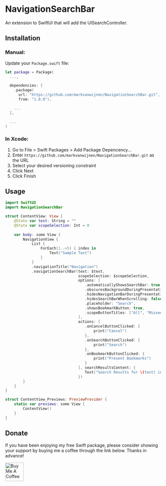 # NavigationSearchBar
An extension to SwiftUI that will add the UISearchController.


## Installation

### Manual:

Update your `Package.swift` file:

```swift
let package = Package(
  ...,

  dependencies: [
    .package(
      url: "https://github.com/markvanwijnen/NavigationSearchBar.git",
      from: "1.0.0"),

    ...
  ],

  ...
)
```

### In Xcode:

1. Go to File > Swift Packages > Add Package Depencency...
2. Enter `https://github.com/markvanwijnen/NavigationSearchBar.git` as the URL
3. Select your desired versioning constraint
4. Click Next
5. Click Finish

## Usage

```swift
import SwiftUI
import NavigationSearchBar

struct ContentView: View {
    @State var text: String = ""
    @State var scopeSelection: Int = 0
    
    var body: some View {
        NavigationView {
            List {
                ForEach(1..<5) { index in
                    Text("Sample Text")
                }
            }
            .navigationTitle("Navigation")
            .navigationSearchBar(text: $text,
                                 scopeSelection: $scopeSelection,
                                 options: [
                                    .automaticallyShowsSearchBar: true,
                                    .obscuresBackgroundDuringPresentation: true,
                                    .hidesNavigationBarDuringPresentation: true,
                                    .hidesSearchBarWhenScrolling: false,
                                    .placeholder: "Search",
                                    .showsBookmarkButton: true,
                                    .scopeButtonTitles: ["All", "Missed", "Other"]
                                 ],
                                 actions: [
                                    .onCancelButtonClicked: {
                                        print("Cancel")
                                    },
                                    .onSearchButtonClicked: {
                                        print("Search")
                                    },
                                    .onBookmarkButtonClicked: {
                                        print("Present Bookmarks")
                                    }
                                 ], searchResultsContent: {
                                    Text("Search Results for \(text) in \(String(scopeSelection))")
                                 })
        }
    }
}

struct ContentView_Previews: PreviewProvider {
    static var previews: some View {
        ContentView()
    }
}

```

## Donate

If you have been enjoying my free Swift package, please consider showing your support by buying me a coffee through the link below. Thanks in advance!

<a href="https://www.buymeacoffee.com/markvanwijnen" target="_blank"><img src="https://cdn.buymeacoffee.com/buttons/v2/arial-yellow.png" height="60px" alt="Buy Me A Coffee"></a>
